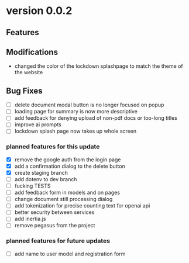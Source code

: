 # version 0.0.2

## Features

## Modifications

* changed the color of the lockdown splashpage to match the theme of the website

## Bug Fixes
- [ ] delete document modal button is no longer focused on popup
- [ ] loading page for summary is now more descriptive
- [ ] add feedback for denying upload of non-pdf docs or too-long titles
- [ ] improve ai prompts
- [ ] lockdown splash page now takes up whole screen

### planned features for this update

- [x] remove the google auth from the login page
- [x] add a confirmation dialog to the delete button
- [x] create staging branch
- [ ] add dotenv to dev branch
- [ ] fucking TESTS
- [ ] add feedback form in models and on pages
- [ ] change document still processing dialog
- [ ] add tokenization for precise counting text for openai api
- [ ] better security between services
- [ ] add inertia.js
- [ ] remove pegasus from the project

### planned features for future updates

- [ ] add name to user model and registration form
